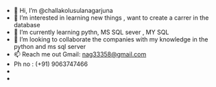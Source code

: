 - 👋 Hi, I’m @challakolusulanagarjuna
- 👀 I’m interested in learning new things , want to create a carrer in the database  
- 🌱 I’m currently learning pythn, MS SQL sever , MY SQL
- 💞️ I’m looking to collaborate the companies with my knowledge in the python and ms sql server
- 📫 Reach me out Gmail: nag33358@gmail.com
- Ph no : (+91) 9063747466
- 
- 

<!---
challakolusulanagarjuna/challakolusulanagarjuna is a ✨ special ✨ repository because its `README.md` (this file) appears on your GitHub profile.
You can click the Preview link to take a look at your changes.
--->
